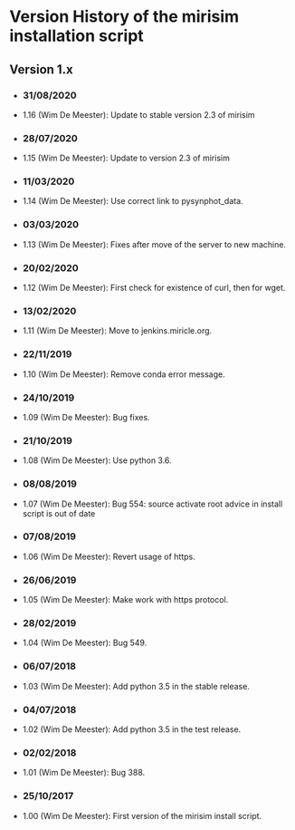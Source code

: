 # Version History of the mirisim installation script

## Version 1.x

+ ### 31/08/2020
 + 1.16 (Wim De Meester): Update to stable version 2.3 of mirisim

+ ### 28/07/2020
 + 1.15 (Wim De Meester): Update to version 2.3 of mirisim

+ ### 11/03/2020
 + 1.14 (Wim De Meester): Use correct link to pysynphot_data.

+ ### 03/03/2020
 + 1.13 (Wim De Meester): Fixes after move of the server to new machine.

+ ### 20/02/2020
 + 1.12 (Wim De Meester): First check for existence of curl, then for wget.

+ ### 13/02/2020
 + 1.11 (Wim De Meester): Move to jenkins.miricle.org.

+ ### 22/11/2019
 + 1.10 (Wim De Meester): Remove conda error message.

+ ### 24/10/2019
 + 1.09 (Wim De Meester): Bug fixes.

+ ### 21/10/2019
 + 1.08 (Wim De Meester): Use python 3.6.

+ ### 08/08/2019
 + 1.07 (Wim De Meester): Bug 554: source activate root advice in install script is out of date

+ ### 07/08/2019
 + 1.06 (Wim De Meester): Revert usage of https.

+ ### 26/06/2019
 + 1.05 (Wim De Meester): Make work with https protocol.

+ ### 28/02/2019
 + 1.04 (Wim De Meester): Bug 549.

+ ### 06/07/2018
 + 1.03 (Wim De Meester): Add python 3.5 in the stable release.

+ ### 04/07/2018
 + 1.02 (Wim De Meester): Add python 3.5 in the test release.

+ ### 02/02/2018
 + 1.01 (Wim De Meester): Bug 388.

+ ### 25/10/2017
 + 1.00 (Wim De Meester): First version of the mirisim install script.
